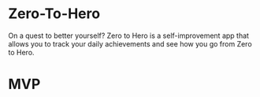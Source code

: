 # Zero-To-Hero
On a quest to better yourself? Zero to Hero is a self-improvement app that allows you to track your daily achievements and see how you go from Zero to Hero.
# MVP
